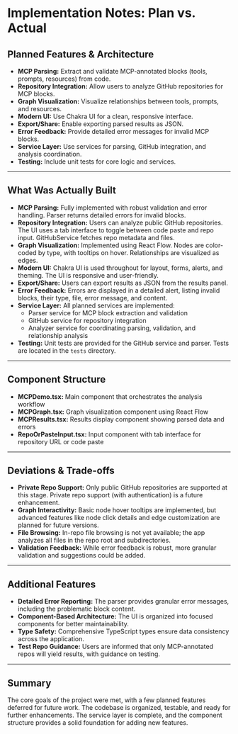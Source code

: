 # Implementation Notes: Plan vs. Actual

## Planned Features & Architecture

- **MCP Parsing:** Extract and validate MCP-annotated blocks (tools, prompts, resources) from code.
- **Repository Integration:** Allow users to analyze GitHub repositories for MCP blocks.
- **Graph Visualization:** Visualize relationships between tools, prompts, and resources.
- **Modern UI:** Use Chakra UI for a clean, responsive interface.
- **Export/Share:** Enable exporting parsed results as JSON.
- **Error Feedback:** Provide detailed error messages for invalid MCP blocks.
- **Service Layer:** Use services for parsing, GitHub integration, and analysis coordination.
- **Testing:** Include unit tests for core logic and services.

---

## What Was Actually Built

- **MCP Parsing:** Fully implemented with robust validation and error handling. Parser returns detailed errors for invalid blocks.
- **Repository Integration:** Users can analyze public GitHub repositories. The UI uses a tab interface to toggle between code paste and repo input. GitHubService fetches repo metadata and files.
- **Graph Visualization:** Implemented using React Flow. Nodes are color-coded by type, with tooltips on hover. Relationships are visualized as edges.
- **Modern UI:** Chakra UI is used throughout for layout, forms, alerts, and theming. The UI is responsive and user-friendly.
- **Export/Share:** Users can export results as JSON from the results panel.
- **Error Feedback:** Errors are displayed in a detailed alert, listing invalid blocks, their type, file, error message, and content.
- **Service Layer:** All planned services are implemented:
  - Parser service for MCP block extraction and validation
  - GitHub service for repository integration
  - Analyzer service for coordinating parsing, validation, and relationship analysis
- **Testing:** Unit tests are provided for the GitHub service and parser. Tests are located in the `tests` directory.

---

## Component Structure

- **MCPDemo.tsx:** Main component that orchestrates the analysis workflow
- **MCPGraph.tsx:** Graph visualization component using React Flow
- **MCPResults.tsx:** Results display component showing parsed data and errors
- **RepoOrPasteInput.tsx:** Input component with tab interface for repository URL or code paste

---

## Deviations & Trade-offs

- **Private Repo Support:** Only public GitHub repositories are supported at this stage. Private repo support (with authentication) is a future enhancement.
- **Graph Interactivity:** Basic node hover tooltips are implemented, but advanced features like node click details and edge customization are planned for future versions.
- **File Browsing:** In-repo file browsing is not yet available; the app analyzes all files in the repo root and subdirectories.
- **Validation Feedback:** While error feedback is robust, more granular validation and suggestions could be added.

---

## Additional Features

- **Detailed Error Reporting:** The parser provides granular error messages, including the problematic block content.
- **Component-Based Architecture:** The UI is organized into focused components for better maintainability.
- **Type Safety:** Comprehensive TypeScript types ensure data consistency across the application.
- **Test Repo Guidance:** Users are informed that only MCP-annotated repos will yield results, with guidance on testing.

---

## Summary
The core goals of the project were met, with a few planned features deferred for future work. The codebase is organized, testable, and ready for further enhancements. The service layer is complete, and the component structure provides a solid foundation for adding new features. 